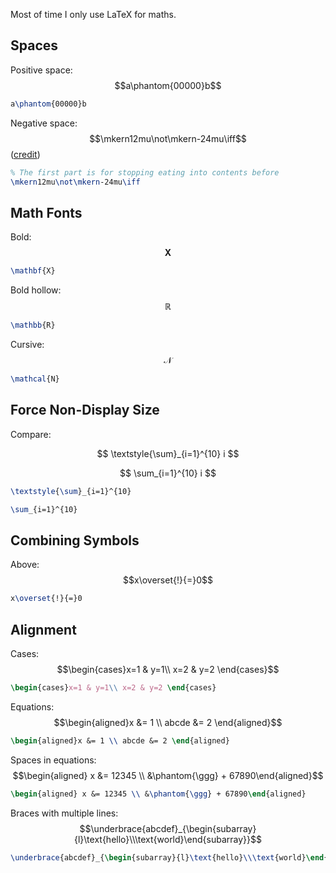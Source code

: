 Most of time I only use LaTeX for maths.

## Spaces

Positive space: $$a\phantom{00000}b$$

```latex
a\phantom{00000}b
```

Negative space: $$\mkern12mu\not\mkern-24mu\iff$$ ([credit](https://tex.stackexchange.com/a/67913/206709))

```latex
% The first part is for stopping eating into contents before
\mkern12mu\not\mkern-24mu\iff
```

## Math Fonts

Bold: $$\mathbf{X}$$

```latex
\mathbf{X}
```

Bold hollow: $$\mathbb{R}$$

```latex
\mathbb{R}
```

Cursive: $$\mathcal{N}$$

```latex
\mathcal{N}
```

## Force Non-Display Size

Compare:

$$
\textstyle{\sum}_{i=1}^{10} i
$$

$$
\sum_{i=1}^{10} i
$$

```latex
\textstyle{\sum}_{i=1}^{10}

\sum_{i=1}^{10}
```

## Combining Symbols

Above: $$x\overset{!}{=}0$$

```latex
x\overset{!}{=}0
```

## Alignment

Cases: $$\begin{cases}x=1 & y=1\\ x=2 & y=2 \end{cases}$$

```latex
\begin{cases}x=1 & y=1\\ x=2 & y=2 \end{cases}
```

Equations: $$\begin{aligned}x &= 1 \\ abcde &= 2 \end{aligned}$$

```latex
\begin{aligned}x &= 1 \\ abcde &= 2 \end{aligned}
```

Spaces in equations: $$\begin{aligned} x &= 12345 \\ &\phantom{\ggg} + 67890\end{aligned}$$

```latex
\begin{aligned} x &= 12345 \\ &\phantom{\ggg} + 67890\end{aligned}
```

Braces with multiple lines: $$\underbrace{abcdef}_{\begin{subarray}{l}\text{hello}\\\text{world}\end{subarray}}$$

```latex
\underbrace{abcdef}_{\begin{subarray}{l}\text{hello}\\\text{world}\end{subarray}}
```
